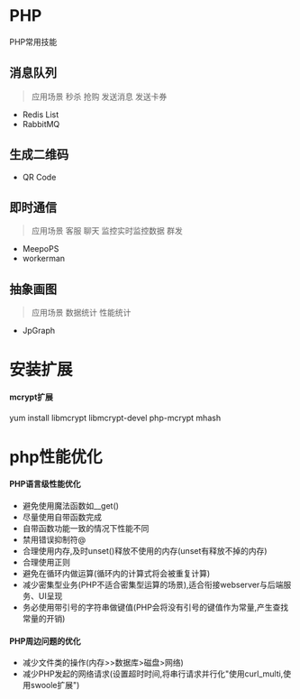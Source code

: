 # PHP
PHP常用技能

## 消息队列
> 应用场景 秒杀 抢购 发送消息 发送卡券

 - Redis List
 - RabbitMQ
 
## 生成二维码
 - QR Code
 
## 即时通信
> 应用场景 客服 聊天 监控实时监控数据 群发
 - MeepoPS
 - workerman
 
## 抽象画图
> 应用场景 数据统计 性能统计
 - JpGraph


# 安装扩展

#### mcrypt扩展
yum install libmcrypt libmcrypt-devel php-mcrypt mhash

# php性能优化

#### PHP语言级性能优化
 -  避免使用魔法函数如__get()
 -  尽量使用自带函数完成
 -  自带函数功能一致的情况下性能不同
 -  禁用错误抑制符@
 -  合理使用内存,及时unset()释放不使用的内存(unset有释放不掉的内存)
 -  合理使用正则
 -  避免在循环内做运算(循环内的计算式将会被重复计算)
 -  减少密集型业务(PHP不适合密集型运算的场景),适合衔接webserver与后端服务、UI呈现
 -  务必使用带引号的字符串做键值(PHP会将没有引号的键值作为常量,产生查找常量的开销)
 
#### PHP周边问题的优化
 -  减少文件类的操作(内存>>数据库>磁盘>网络)
 -  减少PHP发起的网络请求(设置超时时间,将串行请求并行化"使用curl_multi,使用swoole扩展")
